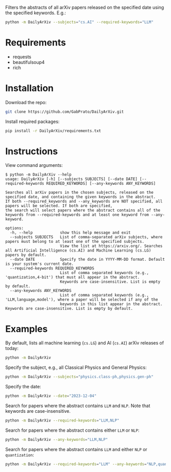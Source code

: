 Filters the abstracts of all arXiv papers released on the specified date using the specified keywords. E.g.:
```bash
python -m DailyArXiv --subjects="cs.AI" --required-keywords="LLM"
```

# Requirements
* requests
* beautifulsoup4
* rich

# Installation
Download the repo:
```bash
git clone https://github.com/GabPrato/DailyArXiv.git
```
Install required packages:
```bash
pip install -r DailyArXiv/requirements.txt
```
# Instructions
View command arguments:
```
$ python -m DailyArXiv --help
usage: DailyArXiv [-h] [--subjects SUBJECTS] [--date DATE] [--required-keywords REQUIRED_KEYWORDS] [--any-keywords ANY_KEYWORDS]

Searches all arXiv papers in the chosen subjects, released on the specified date, and containing the given keywords in the abstract.
If both --required_keywords and --any_keywords are NOT specified, all papers will be selected. If both are specified,
the search will select papers where the abstract contains all of the keywords from --required-keywords and at least one keyword from --any-keyword.

options:
  -h, --help            show this help message and exit
  --subjects SUBJECTS   List of comma-separated arXiv subjects, where papers must belong to at least one of the specified subjects.
                        View the list at https://arxiv.org/. Searches all Artificial Intelligence (cs.AI) and Machine Learning (cs.LG) papers by default.
  --date DATE           Specify the date in YYYY-MM-DD format. Default is your system's current date.
  --required-keywords REQUIRED_KEYWORDS
                        List of comma separated keywords (e.g., 'quantization,4-bit') that must all appear in the abstract.
                        Keywords are case-insensitive. List is empty by default.
  --any-keywords ANY_KEYWORDS
                        List of comma separated keywords (e.g., 'LLM,language,model'), where a paper will be selected if any of the
                        keywords in this list appear in the abstract. Keywords are case-insensitive. List is empty by default.
```

# Examples
By default, lists all machine learning (`cs.LG`) and AI (`cs.AI`) arXiv releases of today:
```bash
python -m DailyArXiv
```
Specify the subject, e.g., all Classical Physics and General Physics:
```bash
python -m DailyArXiv --subjects="physics.class-ph,physics.gen-ph"
```
Specify the date:
```bash
python -m DailyArXiv --date="2023-12-04"
```
Search for papers where the abstract contains `LLM` and `NLP`. Note that keywords are case-insensitive.
```bash
python -m DailyArXiv --required-keywords="LLM,NLP"
```
Search for papers where the abstract contains either `LLM` or `NLP`:
```bash
python -m DailyArXiv --any-keywords="LLM,NLP"
```
Search for papers where the abstract contains `LLM` and either `NLP` or `quantization`:
```bash
python -m DailyArXiv --required-keywords="LLM" --any-keywords="NLP,quantization"
```
